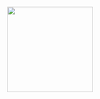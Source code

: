 <br clear="both">

<div align="center">
  <img height="200" src="https://i.pinimg.com/originals/b3/db/57/b3db578eee7f9c757429a68ca32892fa.gif"  />
</div>
